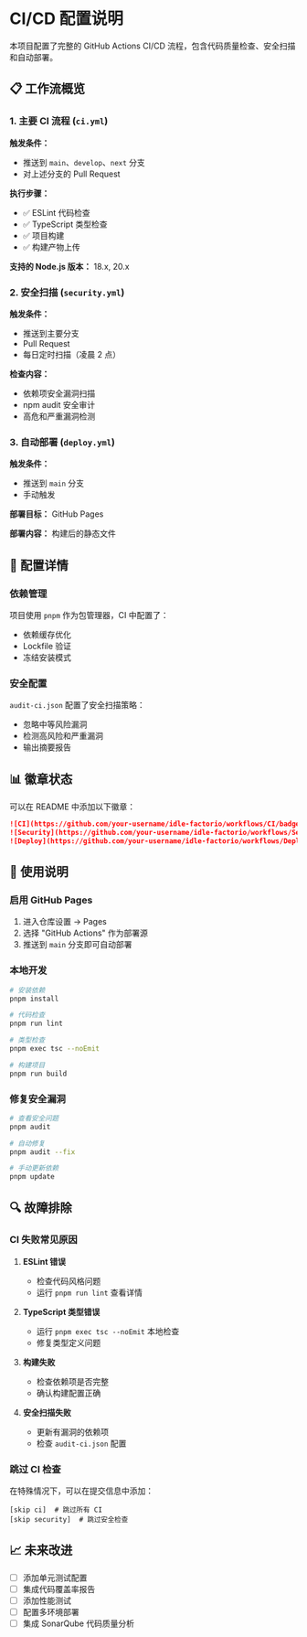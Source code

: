 # CI/CD 配置说明

本项目配置了完整的 GitHub Actions CI/CD 流程，包含代码质量检查、安全扫描和自动部署。

## 📋 工作流概览

### 1. 主要 CI 流程 (`ci.yml`)

**触发条件：**

- 推送到 `main`、`develop`、`next` 分支
- 对上述分支的 Pull Request

**执行步骤：**

- ✅ ESLint 代码检查
- ✅ TypeScript 类型检查
- ✅ 项目构建
- ✅ 构建产物上传

**支持的 Node.js 版本：** 18.x, 20.x

### 2. 安全扫描 (`security.yml`)

**触发条件：**

- 推送到主要分支
- Pull Request
- 每日定时扫描（凌晨 2 点）

**检查内容：**

- 依赖项安全漏洞扫描
- npm audit 安全审计
- 高危和严重漏洞检测

### 3. 自动部署 (`deploy.yml`)

**触发条件：**

- 推送到 `main` 分支
- 手动触发

**部署目标：** GitHub Pages

**部署内容：** 构建后的静态文件

## 🔧 配置详情

### 依赖管理

项目使用 `pnpm` 作为包管理器，CI 中配置了：

- 依赖缓存优化
- Lockfile 验证
- 冻结安装模式

### 安全配置

`audit-ci.json` 配置了安全扫描策略：

- 忽略中等风险漏洞
- 检测高风险和严重漏洞
- 输出摘要报告

## 📊 徽章状态

可以在 README 中添加以下徽章：

```markdown
![CI](https://github.com/your-username/idle-factorio/workflows/CI/badge.svg)
![Security](https://github.com/your-username/idle-factorio/workflows/Security%20Scan/badge.svg)
![Deploy](https://github.com/your-username/idle-factorio/workflows/Deploy%20to%20GitHub%20Pages/badge.svg)
```

## 🚀 使用说明

### 启用 GitHub Pages

1. 进入仓库设置 → Pages
2. 选择 "GitHub Actions" 作为部署源
3. 推送到 `main` 分支即可自动部署

### 本地开发

```bash
# 安装依赖
pnpm install

# 代码检查
pnpm run lint

# 类型检查
pnpm exec tsc --noEmit

# 构建项目
pnpm run build
```

### 修复安全漏洞

```bash
# 查看安全问题
pnpm audit

# 自动修复
pnpm audit --fix

# 手动更新依赖
pnpm update
```

## 🔍 故障排除

### CI 失败常见原因

1. **ESLint 错误**
   - 检查代码风格问题
   - 运行 `pnpm run lint` 查看详情

2. **TypeScript 类型错误**
   - 运行 `pnpm exec tsc --noEmit` 本地检查
   - 修复类型定义问题

3. **构建失败**
   - 检查依赖项是否完整
   - 确认构建配置正确

4. **安全扫描失败**
   - 更新有漏洞的依赖项
   - 检查 `audit-ci.json` 配置

### 跳过 CI 检查

在特殊情况下，可以在提交信息中添加：

```
[skip ci]  # 跳过所有 CI
[skip security]  # 跳过安全检查
```

## 📈 未来改进

- [ ] 添加单元测试配置
- [ ] 集成代码覆盖率报告
- [ ] 添加性能测试
- [ ] 配置多环境部署
- [ ] 集成 SonarQube 代码质量分析

